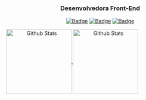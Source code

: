 <span align="center">
  
### Desenvolvedora Front-End
 
<a href="mailto:lucianesantcs@gmail.com">![Badge](https://img.shields.io/badge/gmail-lucianesantcs-%23ce1e5d?style=flat-square&logo=gmail)</a>
<a href="https://www.linkedin.com/in/lucianesantcs/">![Badge](https://img.shields.io/badge/Linkedin-lucianesantcs-%23ce1e5d?style=flat-square&logo=linkedin)</a>
<a href="https://dribbble.com/lucianesantos">![Badge](https://img.shields.io/badge/dribbble-lucianesantos-%23ce1e5d?style=flat-square&logo=dribbble)

<!--  <a href="https://www.linkedin.com/in/lucianesantcs/">![image](https://flat.badgen.net/badge/in/lucianesantcs/black)</a> <a href="mailto:lucianesantcs@gmail.com">![image](https://flat.badgen.net/badge/e-mail/lucianesantcs@gmail.com/black)</a> <a href="https://dribbble.com/lucianesantos">![image](https://flat.badgen.net/badge/dribbble/lucianesantos/black)</a>  -->

</span>

<span align="center">
  <img align="center" src="https://github-readme-stats.vercel.app/api?username=lucianesantcs&show_icons=true&title_color=fff&icon_color=d76aa8&text_color=9f9f9f&bg_color=0d1117" alt="Github Stats" height=175/>
</span>

<span align="center">
  <img align="center" src="https://github-readme-stats.vercel.app/api/top-langs/?username=lucianesantcs&layout=compact&title_color=fff&text_color=9f9f9f&bg_color=0d1117" alt="Github Stats" height=175 />
</span>


